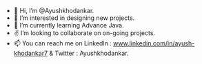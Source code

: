 - 👋 Hi, I’m @Ayushkhodankar.
- 👀 I’m interested in designing new projects.
- 🌱 I’m currently learning Advance Java.
- ✌️ I’m looking to collaborate on on-going projects.
- 📫 You can reach me on LinkedIn  : www.linkedin.com/in/ayush-khodankar7
                          & Twitter   : Ayushkhodankar.
                       

<!---
Ayushkhodankar/Ayushkhodankar is a ✨ special ✨ repository because its `README.md` (this file) appears on your GitHub profile.
You can click the Preview link to take a look at your changes.
--->
